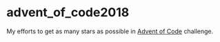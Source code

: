 # advent_of_code2018

My efforts to get as many stars as possible in [Advent of Code](https://adventofcode.com/2018) challenge.
